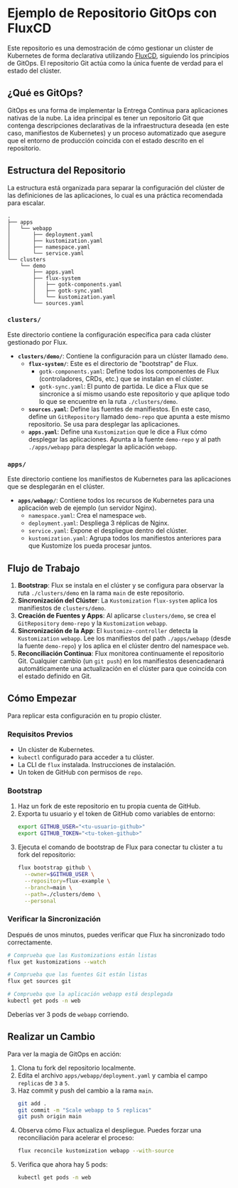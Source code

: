 # Ejemplo de Repositorio GitOps con FluxCD

Este repositorio es una demostración de cómo gestionar un clúster de Kubernetes de forma declarativa utilizando [FluxCD](https://fluxcd.io/), siguiendo los principios de GitOps. El repositorio Git actúa como la única fuente de verdad para el estado del clúster.

## ¿Qué es GitOps?

GitOps es una forma de implementar la Entrega Continua para aplicaciones nativas de la nube. La idea principal es tener un repositorio Git que contenga descripciones declarativas de la infraestructura deseada (en este caso, manifiestos de Kubernetes) y un proceso automatizado que asegure que el entorno de producción coincida con el estado descrito en el repositorio.

## Estructura del Repositorio

La estructura está organizada para separar la configuración del clúster de las definiciones de las aplicaciones, lo cual es una práctica recomendada para escalar.

```
.
├── apps
│   └── webapp
│       ├── deployment.yaml
│       ├── kustomization.yaml
│       ├── namespace.yaml
│       └── service.yaml
└── clusters
    └── demo
        ├── apps.yaml
        ├── flux-system
        │   ├── gotk-components.yaml
        │   ├── gotk-sync.yaml
        │   └── kustomization.yaml
        └── sources.yaml
```

### `clusters/`

Este directorio contiene la configuración específica para cada clúster gestionado por Flux.

*   **`clusters/demo/`**: Contiene la configuración para un clúster llamado `demo`.
    *   **`flux-system/`**: Este es el directorio de "bootstrap" de Flux.
        *   `gotk-components.yaml`: Define todos los componentes de Flux (controladores, CRDs, etc.) que se instalan en el clúster.
        *   `gotk-sync.yaml`: El punto de partida. Le dice a Flux que se sincronice a sí mismo usando este repositorio y que aplique todo lo que se encuentre en la ruta `./clusters/demo`.
    *   **`sources.yaml`**: Define las fuentes de manifiestos. En este caso, define un `GitRepository` llamado `demo-repo` que apunta a este mismo repositorio. Se usa para desplegar las aplicaciones.
    *   **`apps.yaml`**: Define una `Kustomization` que le dice a Flux cómo desplegar las aplicaciones. Apunta a la fuente `demo-repo` y al path `./apps/webapp` para desplegar la aplicación `webapp`.

### `apps/`

Este directorio contiene los manifiestos de Kubernetes para las aplicaciones que se desplegarán en el clúster.

*   **`apps/webapp/`**: Contiene todos los recursos de Kubernetes para una aplicación web de ejemplo (un servidor Nginx).
    *   `namespace.yaml`: Crea el namespace `web`.
    *   `deployment.yaml`: Despliega 3 réplicas de Nginx.
    *   `service.yaml`: Expone el despliegue dentro del clúster.
    *   `kustomization.yaml`: Agrupa todos los manifiestos anteriores para que Kustomize los pueda procesar juntos.

## Flujo de Trabajo

1.  **Bootstrap**: Flux se instala en el clúster y se configura para observar la ruta `./clusters/demo` en la rama `main` de este repositorio.
2.  **Sincronización del Clúster**: La `Kustomization` `flux-system` aplica los manifiestos de `clusters/demo`.
3.  **Creación de Fuentes y Apps**: Al aplicarse `clusters/demo`, se crea el `GitRepository` `demo-repo` y la `Kustomization` `webapp`.
4.  **Sincronización de la App**: El `kustomize-controller` detecta la `Kustomization` `webapp`. Lee los manifiestos del path `./apps/webapp` (desde la fuente `demo-repo`) y los aplica en el clúster dentro del namespace `web`.
5.  **Reconciliación Continua**: Flux monitorea continuamente el repositorio Git. Cualquier cambio (un `git push`) en los manifiestos desencadenará automáticamente una actualización en el clúster para que coincida con el estado definido en Git.

## Cómo Empezar

Para replicar esta configuración en tu propio clúster.

### Requisitos Previos

*   Un clúster de Kubernetes.
*   `kubectl` configurado para acceder a tu clúster.
*   La CLI de `flux` instalada. Instrucciones de instalación.
*   Un token de GitHub con permisos de `repo`.

### Bootstrap

1.  Haz un fork de este repositorio en tu propia cuenta de GitHub.
2.  Exporta tu usuario y el token de GitHub como variables de entorno:
    ```sh
    export GITHUB_USER="<tu-usuario-github>"
    export GITHUB_TOKEN="<tu-token-github>"
    ```
3.  Ejecuta el comando de bootstrap de Flux para conectar tu clúster a tu fork del repositorio:
    ```sh
    flux bootstrap github \
      --owner=$GITHUB_USER \
      --repository=flux-example \
      --branch=main \
      --path=./clusters/demo \
      --personal
    ```

### Verificar la Sincronización

Después de unos minutos, puedes verificar que Flux ha sincronizado todo correctamente.

```sh
# Comprueba que las Kustomizations están listas
flux get kustomizations --watch

# Comprueba que las fuentes Git están listas
flux get sources git

# Comprueba que la aplicación webapp está desplegada
kubectl get pods -n web
```
Deberías ver 3 pods de `webapp` corriendo.

## Realizar un Cambio

Para ver la magia de GitOps en acción:

1.  Clona tu fork del repositorio localmente.
2.  Edita el archivo `apps/webapp/deployment.yaml` y cambia el campo `replicas` de `3` a `5`.
3.  Haz commit y push del cambio a la rama `main`.
    ```sh
    git add .
    git commit -m "Scale webapp to 5 replicas"
    git push origin main
    ```
4.  Observa cómo Flux actualiza el despliegue. Puedes forzar una reconciliación para acelerar el proceso:
    ```sh
    flux reconcile kustomization webapp --with-source
    ```
5.  Verifica que ahora hay 5 pods:
    ```sh
    kubectl get pods -n web
    ```
